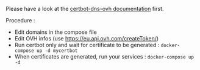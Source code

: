 Please have a look at the [certbot-dns-ovh documentation](https://certbot-dns-ovh.readthedocs.io/en/stable/) first.

Procedure :
- Edit domains in the compose file
- Edit OVH infos (use https://eu.api.ovh.com/createToken/)
- Run certbot only and wait for certificate to be generated : `docker-compose up -d mycertbot`
- When certificates are generated, run your services : `docker-compose up -d`
